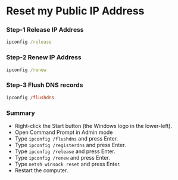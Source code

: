 # Reset my Public IP Address


### Step-1 Release IP Address
```cmd
ipconfig /release
```
### Step-2 Renew IP Address
```cmd showLineNumbers
ipconfig /renew
```

### Step-3 Flush DNS records
```ps showLineNumbers
ipconfig /flushdns
```


### Summary

- Right-click the Start button (the Windows logo in the lower-left).
- Open Command Prompt  in Admin mode
- Type ```ipconfig /flushdns``` and press Enter.
- Type ```ipconfig /registerdns``` and press Enter.
- Type ```ipconfig /release``` and press Enter.
- Type ```ipconfig /renew``` and press Enter.
- Type ```netsh winsock reset``` and press Enter.
- Restart the computer.